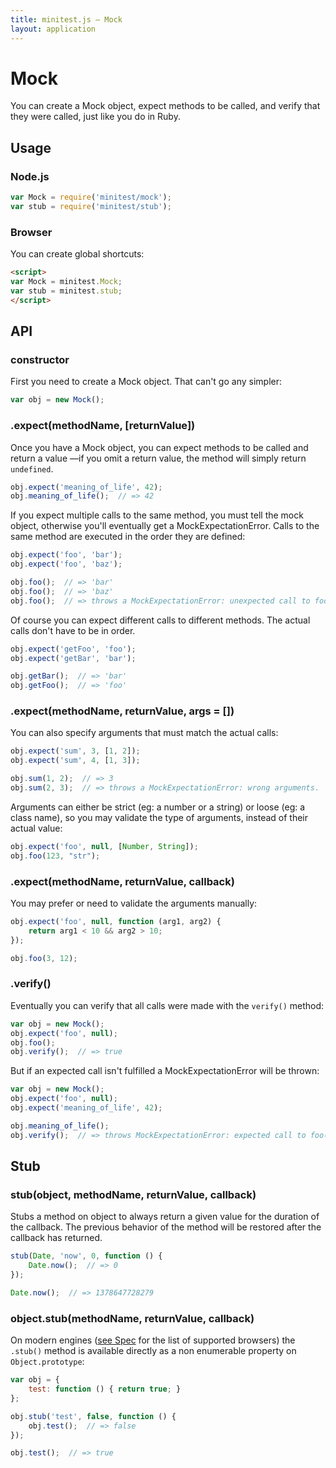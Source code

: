 ```yaml
---
title: minitest.js — Mock
layout: application
---
```


# Mock

You can create a Mock object, expect methods to be called, and verify that they
were called, just like you do in Ruby.

## Usage

### Node.js

```javascript
var Mock = require('minitest/mock');
var stub = require('minitest/stub');
```

### Browser

You can create global shortcuts:

```html
<script>
var Mock = minitest.Mock;
var stub = minitest.stub;
</script>
```

## API

### constructor

First you need to create a Mock object. That can't go any simpler:

```javascript
var obj = new Mock();
```

### .expect(methodName, [returnValue])

Once you have a Mock object, you can expect methods to be called and return a
value —if you omit a return value, the method will simply return `undefined`.

```javascript
obj.expect('meaning_of_life', 42);
obj.meaning_of_life();  // => 42
```

If you expect multiple calls to the same method, you must tell the mock object,
otherwise you'll eventually get a MockExpectationError. Calls to the same method
are executed in the order they are defined:

```javascript
obj.expect('foo', 'bar');
obj.expect('foo', 'baz');

obj.foo();  // => 'bar'
obj.foo();  // => 'baz'
obj.foo();  // => throws a MockExpectationError: unexpected call to foo.
```

Of course you can expect different calls to different methods. The actual calls
don't have to be in order.

```javascript
obj.expect('getFoo', 'foo');
obj.expect('getBar', 'bar');

obj.getBar();  // => 'bar'
obj.getFoo();  // => 'foo'
```

### .expect(methodName, returnValue, args = [])

You can also specify arguments that must match the actual calls:

```javascript
obj.expect('sum', 3, [1, 2]);
obj.expect('sum', 4, [1, 3]);

obj.sum(1, 2);  // => 3
obj.sum(2, 3);  // => throws a MockExpectationError: wrong arguments.
```

Arguments can either be strict (eg: a number or a string) or loose (eg: a class
name), so you may validate the type of arguments, instead of their actual value:

```javascript
obj.expect('foo', null, [Number, String]);
obj.foo(123, "str");
```

### .expect(methodName, returnValue, callback)

You may prefer or need to validate the arguments manually:

```javascript
obj.expect('foo', null, function (arg1, arg2) {
    return arg1 < 10 && arg2 > 10;
});

obj.foo(3, 12);
```

### .verify()

Eventually you can verify that all calls were made with the `verify()` method:

```javascript
var obj = new Mock();
obj.expect('foo', null);
obj.foo();
obj.verify();  // => true
```

But if an expected call isn't fulfilled a MockExpectationError will be thrown:

```javascript
var obj = new Mock();
obj.expect('foo', null);
obj.expect('meaning_of_life', 42);

obj.meaning_of_life();
obj.verify();  // => throws MockExpectationError: expected call to foo().
```


## Stub

### stub(object, methodName, returnValue, callback)

Stubs a method on object to always return a given value for the duration of the
callback. The previous behavior of the method will be restored after the
callback has returned.

```javascript
stub(Date, 'now', 0, function () {
    Date.now();  // => 0
});

Date.now();  // => 1378647728279
```

### object.stub(methodName, returnValue, callback)

On modern engines ([see Spec](spec.html) for the list of supported browsers) the
`.stub()` method is available directly as a non enumerable property on
`Object.prototype`:

```javascript
var obj = {
    test: function () { return true; }
};

obj.stub('test', false, function () {
    obj.test();  // => false
});

obj.test();  // => true
```

